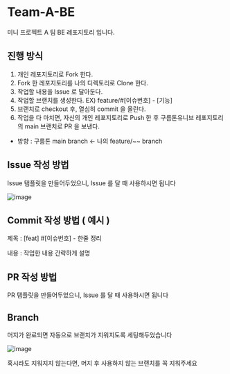 # Team-A-BE
미니 프로젝트 A 팀 BE 레포지토리 입니다.

## 진행 방식
1. 개인 레포지토리로 Fork 한다.
2. Fork 한 레포지토리를 나의 디렉토리로 Clone 한다.
3. 작업할 내용을 Issue 로 달아둔다.
4. 작업할 브랜치를 생성한다. EX) feature/#[이슈번호] - [기능]
5. 브랜치로 checkout 후, 열심히 commit 을 올린다.
6. 작업을 다 마치면, 자신의 개인 레포지토리로 Push 한 후 구름톤유니브 레포지토리의 main 브랜치로 PR 을 보낸다.
- 방향 : 구름톤 main branch <- 나의 feature/~~ branch

## Issue 작성 방법
Issue 탬플릿을 만들어두었으니, Issue 를 달 때 사용하시면 됩니다

![image](https://github.com/9oormthonUNIV-JNU/Team-A-BE/assets/111727212/feac514f-65ae-4339-bb9d-f38fe39ecc6a)

## Commit 작성 방법 ( 예시 )

제목 : [feat] #[이슈번호] - 한줄 정리

내용 : 작업한 내용 간략하게 설명

## PR 작성 방법
PR 탬플릿을 만들어두었으니, Issue 를 달 때 사용하시면 됩니다

## Branch

머지가 완료되면 자동으로 브랜치가 지워지도록 세팅해두었습니다

![image](https://github.com/9oormthonUNIV-JNU/Team-A-BE/assets/111727212/3b0edda3-d3d0-4851-984e-c514ddd8d524)

혹시라도 지워지지 않는다면, 머지 후 사용하지 않는 브랜치를 꼭 지워주세요
